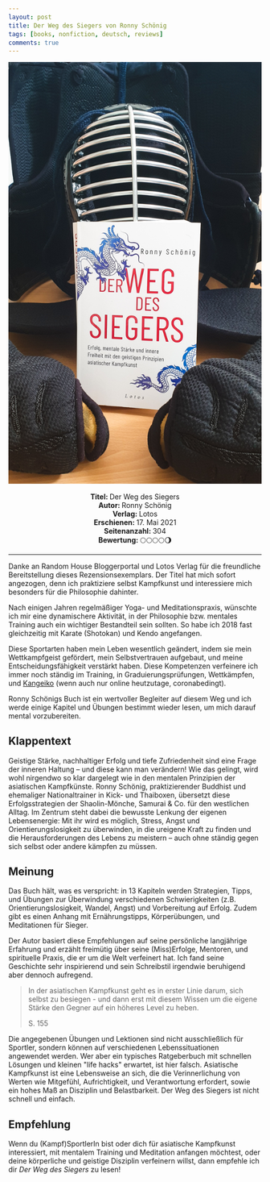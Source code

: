 ```yaml
---
layout: post
title: Der Weg des Siegers von Ronny Schönig
tags: [books, nonfiction, deutsch, reviews]
comments: true
---
```


![cover1](../assets/img/derwegdessiegers.jpg)

<div align="center"><strong>Titel: </strong>Der Weg des Siegers</div>
<div align="center"><strong>Autor: </strong>Ronny Schönig</div>
<div align="center"><strong>Verlag: </strong>Lotos</div>
<div align="center"><strong>Erschienen: </strong>17. Mai 2021</div>
<div align="center"><strong>Seitenanzahl: </strong>304</div>
<div align="center"><strong>Bewertung: </strong> 🌕🌕🌕🌕🌖</div>

___

Danke an Random House Bloggerportal und Lotos Verlag für die freundliche Bereitstellung dieses Rezensionsexemplars. Der Titel hat mich sofort angezogen, denn ich praktiziere selbst Kampfkunst und interessiere mich besonders für die Philosophie dahinter. 

Nach einigen Jahren regelmäßiger Yoga- und Meditationspraxis, wünschte ich mir eine dynamischere Aktivität, in der Philosophie bzw. mentales Training auch ein wichtiger Bestandteil sein sollten. So habe ich 2018 fast gleichzeitig mit Karate (Shotokan) und Kendo angefangen. 

Diese Sportarten haben mein Leben wesentlich geändert, indem sie mein Wettkampfgeist gefördert, mein Selbstvertrauen aufgebaut, und meine Entscheidungsfähigkeit verstärkt haben. Diese Kompetenzen verfeinere ich immer noch ständig im Training, in Graduierungsprüfungen, Wettkämpfen, und [Kangeiko](https://www.japanese-wiki-corpus.org/culture/Kangeiko.html) (wenn auch nur online heutzutage, coronabedingt).

Ronny Schönigs Buch ist ein wertvoller Begleiter auf diesem Weg und ich werde einige Kapitel und Übungen bestimmt wieder lesen, um mich darauf mental vorzubereiten. 

## Klappentext
Geistige Stärke, nachhaltiger Erfolg und tiefe Zufriedenheit sind eine Frage der inneren Haltung – und diese kann man verändern! Wie das gelingt, wird wohl nirgendwo so klar dargelegt wie in den mentalen Prinzipien der asiatischen Kampfkünste. Ronny Schönig, praktizierender Buddhist und ehemaliger Nationaltrainer in Kick- und Thaiboxen, übersetzt diese Erfolgsstrategien der Shaolin-Mönche, Samurai & Co. für den westlichen Alltag. Im Zentrum steht dabei die bewusste Lenkung der eigenen Lebensenergie: Mit ihr wird es möglich, Stress, Angst und Orientierungslosigkeit zu überwinden, in die ureigene Kraft zu finden und die Herausforderungen des Lebens zu meistern – auch ohne ständig gegen sich selbst oder andere kämpfen zu müssen.

## Meinung
Das Buch hält, was es verspricht: in 13 Kapiteln werden Strategien, Tipps, und Übungen zur Überwindung verschiedenen Schwierigkeiten (z.B. Orientierungslosigkeit, Wandel, Angst) und Vorbereitung auf Erfolg. Zudem gibt es einen Anhang mit Ernährungstipps, Körperübungen, und Meditationen für Sieger.

Der Autor basiert diese Empfehlungen auf seine persönliche langjährige Erfahrung und erzählt freimütig über seine (Miss)Erfolge, Mentoren, und spirituelle Praxis, die er um die Welt verfeinert hat. Ich fand seine Geschichte sehr inspirierend und sein Schreibstil irgendwie beruhigend aber dennoch aufregend. 

> In der asiatischen Kampfkunst geht es in erster Linie darum, sich selbst zu besiegen - und dann erst mit diesem Wissen um die eigene Stärke den Gegner auf ein höheres Level zu heben. 
> 
> S. 155

Die angegebenen Übungen und Lektionen sind nicht ausschließlich für Sportler, sondern können auf verschiedenen Lebenssituationen angewendet werden. Wer aber ein typisches Ratgeberbuch mit schnellen Lösungen und kleinen "life hacks" erwartet, ist hier falsch. Asiatische Kampfkunst ist eine Lebensweise an sich, die die Verinnerlichung von Werten wie Mitgefühl, Aufrichtigkeit, und Verantwortung erfordert, sowie ein hohes Maß an Disziplin und Belastbarkeit. Der Weg des Siegers ist nicht schnell und einfach.

## Empfehlung
Wenn du (Kampf)SportlerIn bist oder dich für asiatische Kampfkunst interessiert, mit mentalem Training und Meditation anfangen möchtest, oder deine körperliche und geistige Disziplin verfeinern willst, dann empfehle ich dir *Der Weg des Siegers* zu lesen!